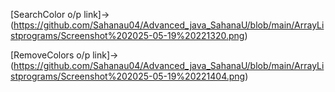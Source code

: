 [SearchColor o/p link]->(https://github.com/Sahanau04/Advanced_java_SahanaU/blob/main/ArrayListprograms/Screenshot%202025-05-19%20221320.png)

[RemoveColors o/p link]->(https://github.com/Sahanau04/Advanced_java_SahanaU/blob/main/ArrayListprograms/Screenshot%202025-05-19%20221404.png)
